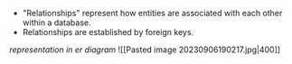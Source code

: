 - "Relationships" represent how entities are associated with each other within a database.
- Relationships are established by foreign keys.

*representation in er diagram*
![[Pasted image 20230906190217.jpg|400]]